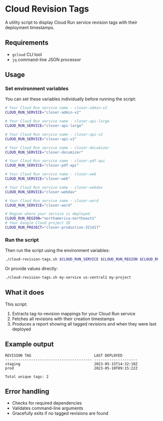 # Cloud Revision Tags

A utility script to display Cloud Run service revision tags with their deployment timestamps.

## Requirements

- `gcloud` CLI tool
- `jq` command-line JSON processor

## Usage

### Set environment variables

You can set these variables individually before running the script:

```bash
# Your Cloud Run service name - closer-admin-v2
CLOUD_RUN_SERVICE="closer-admin-v2"
```

```bash
# Your Cloud Run service name - closer-api-large
CLOUD_RUN_SERVICE="closer-api-large"
```

```bash
# Your Cloud Run service name - closer-api-v2
CLOUD_RUN_SERVICE="closer-api-v2"
```

```bash
# Your Cloud Run service name - closer-documizer
CLOUD_RUN_SERVICE="closer-documizer"
```

```bash
# Your Cloud Run service name - closer-pdf-api
CLOUD_RUN_SERVICE="closer-pdf-api"
```

```bash
# Your Cloud Run service name - closer-web
CLOUD_RUN_SERVICE="closer-web"
```

```bash
# Your Cloud Run service name - closer-webdav
CLOUD_RUN_SERVICE="closer-webdav"
```

```bash
# Your Cloud Run service name - closer-word
CLOUD_RUN_SERVICE="closer-word"
```

```bash
# Region where your service is deployed
CLOUD_RUN_REGION="northamerica-northeast1"
# Your Google Cloud project ID
CLOUD_RUN_PROJECT="closer-production-321417"
```

### Run the script

Then run the script using the environment variables:

```bash
./cloud-revision-tags.sh $CLOUD_RUN_SERVICE $CLOUD_RUN_REGION $CLOUD_RUN_PROJECT
```

Or provide values directly:

```bash
./cloud-revision-tags.sh my-service us-central1 my-project
```

## What it does

This script:

1. Extracts tag-to-revision mappings for your Cloud Run service
2. Fetches all revisions with their creation timestamps
3. Produces a report showing all tagged revisions and when they were last deployed

## Example output

```
REVISION TAG                             LAST DEPLOYED        
---------------------------------------- --------------------
staging                                  2023-05-15T14:32:10Z
prod                                     2023-05-10T09:15:22Z

Total unique tags: 2
```

## Error handling

- Checks for required dependencies
- Validates command-line arguments
- Gracefully exits if no tagged revisions are found 